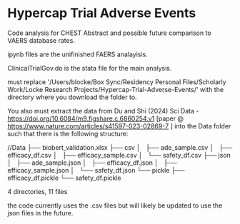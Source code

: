 # Hypercap Trial Adverse Events
 Code analysis for CHEST Abstract and possible future comparison to VAERS database rates. 

ipynb files are the unifinished FAERS analayisis. 

ClinicalTrialGov.do is the stata file for the main analysis. 

must replace '/Users/blocke/Box Sync/Residency Personal Files/Scholarly Work/Locke Research Projects/Hypercap-Trial-Adverse-Events/' with the directory where you download the folder to. 


You also must extract the data from Du and Shi (2024) Sci Data - https://doi.org/10.6084/m9.figshare.c.6860254.v1 [paper @ https://www.nature.com/articles/s41597-023-02869-7 ] into the Data folder such that there is the following structure: 

/<your pathname>/Data
├── biobert_validation.xlsx
├── csv
│   ├── ade_sample.csv
│   ├── efficacy_df.csv
│   ├── efficacy_sample.csv
│   └── safety_df.csv
├── json
│   ├── ade_sample.json
│   ├── efficacy_df.json
│   ├── efficacy_sample.json
│   └── safety_df.json
└── pickle
    ├── efficacy_df.pickle
    └── safety_df.pickle

4 directories, 11 files


the code currently uses the .csv files but will likely be updated to use the json files in the future. 

